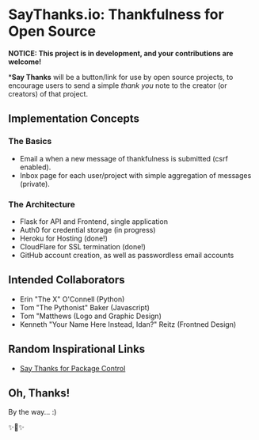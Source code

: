 # SayThanks.io: Thankfulness for Open Source

**NOTICE: This project is in development, and your contributions are welcome!**

***Say Thanks** will be a button/link for use by open source projects, to
encourage users to send a simple *thank you* note to the creator (or creators)
of that project.

## Implementation Concepts

### The Basics

- Email a when a new message of thankfulness is submitted (csrf enabled).
- Inbox page for each user/project with simple aggregation of messages (private).

### The Architecture

- Flask for API and Frontend, single application
- Auth0 for credential storage (in progress)
- Heroku for Hosting (done!)
- CloudFlare for SSL termination (done!)
- GitHub account creation, as well as passwordless email accounts

## Intended Collaborators

- Erin "The X" O'Connell (Python)
- Tom "The Pythonist" Baker (Javascript)
- Tom "Matthews (Logo and Graphic Design)
- Kenneth "Your Name Here Instead, Idan?" Reitz (Frontned Design)

## Random Inspirational Links

- [Say Thanks for Package Control](https://packagecontrol.io/say_thanks)

## Oh, Thanks!

By the way... :) 

✨🍰✨

